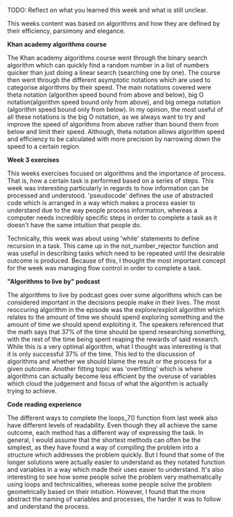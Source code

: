 TODO: Reflect on what you learned this week and what is still unclear.

This weeks content was based on algorithms and how they are defined by their efficiency, parsimony and elegance.

**Khan academy algorithms course**

The Khan academy algorithms course went through the binary search algorithm which can quickly find a random number in a list of numbers quicker than just doing a linear search (searching one by one). The course then went through the different asymptotic notations which are used to categorise algorithms by their speed. The main notations covered were theta notation (algorithm speed bound from above and below), big O notation(algorithm speed bound only from above), and big omega notation (algorithm speed bound only from below). In my opinion, the most useful of all these notations is the big O notation, as we always want to try and improve the speed of algorithms from above rather than bound them from below and limit their speed. Although, theta notation allows algorithm speed and efficiency to be calculated with more precision by narrowing down the speed to a certain region.

**Week 3 exercises**

This weeks exercises focused on algorithms and the importance of process. That is, how a certain task is performed based on a series of steps. This week was interesting particularly in regards to how information can be processed and understood. 'pseudocode' defines the use of abstracted code which is arranged in a way which makes a process easier to understand due to the way people process information, whereas a computer needs incredibly specific steps in order to complete a task as it doesn't have the same intuition that people do. 

Technically, this week was about using 'while' statements to define recursion in a task. This came up in the not_number_rejector function and was useful in describing tasks which need to be repeated until the desirable outcome is produced. Because of this, I thought the most important concept for the week was managing flow control in order to complete a task. 

**"Algorithms to live by" podcast**

The algorithms to live by podcast goes over some algorithms which can be considered important in the decisions people make in their lives. The most reoccuring algorithm in the episode was the explore/exploit algorithm which relates to the amount of time we should spend exploring something and the amount of time we should spend exploiting it. The speakers referenced that the math says that 37% of the time should be spend researching something, with the rest of the time being spent reaping the rewards of said research. While this is a very optimal algorithm, what I thought was interesting is that it is only successful 37% of the time. This led to the discussion of algorithms and whether we should blame the result or the process for a given outcome. Another fitting topic was 'overfitting' which is where algorithms can actually become less efficient by the overuse of variables which cloud the judgement and focus of what the algorithm is actually trying to achieve. 

**Code reading experience**

The different ways to complete the loops_7() function from last week also have different levels of readability. Even though they all achieve the same outcome, each method has a different way of expressing the task. In general, I would assume that the shortest methods can often be the simplest, as they have found a way of compiling the problem into a structure which addresses the problem quickly. But I found that some of the longer solutions were actually easier to understand as they notated function and variables in a way which made their uses easier to understand. It's also interesting to see how some people solve the problem very mathematically using loops and technicalities, whereas some people solve the problem geometrically based on their intuition. However, I found that the more abstract the naming of variables and processes, the harder it was to follow and understand the process.
